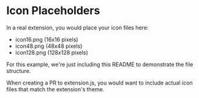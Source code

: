 # Icon Placeholders

In a real extension, you would place your icon files here:

- icon16.png (16x16 pixels)
- icon48.png (48x48 pixels)
- icon128.png (128x128 pixels)

For this example, we're just including this README to demonstrate the file structure.

When creating a PR to extension.js, you would want to include actual icon files that match the extension's theme.
